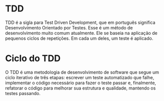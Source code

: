 # TDD
TDD é a sigla para Test Driven Development, que em português significa Desenvolvimento Orientado por Testes. Esse é um método de desenvolvimento muito comum atualmente. Ele se baseia na aplicação de pequenos ciclos de repetições. Em cada um deles, um teste é aplicado.

# Ciclo do TDD
O TDD é uma metodologia de desenvolvimento de software que segue um ciclo iterativo de três etapas: escrever um teste automatizado que falhe, implementar o código necessário para fazer o teste passar e, finalmente, refatorar o código para melhorar sua estrutura e qualidade, mantendo os testes passando.